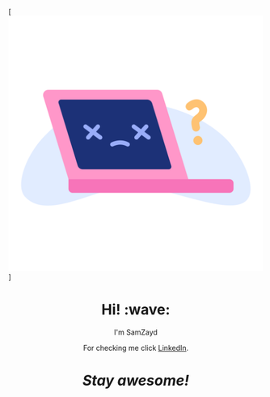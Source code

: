 [![SamZayd for Forest Website svg](https://github.com/SamZayd/Forest-Website/blob/master/Laptop%20README_FILE/Laptop-01.svg)]
<h1 align='center'> Hi! :wave:</h1>
<p align='center'>
I'm SamZayd
</p>
<p align='center'>For checking me click <a href="https://www.linkedin.com/in/sadaf-khan-2a443912a/">LinkedIn</a>.</p>

<h1 align='center'><i>Stay awesome!</i></h1>
